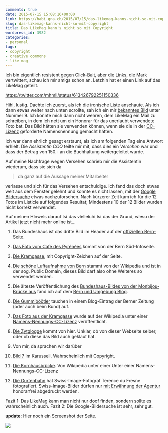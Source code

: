 ```yaml
---
comments: true
date: 2015-07-15 15:08:16+00:00
link: https://habi.gna.ch/2015/07/15/das-likemag-kanns-nicht-so-mit-copyright/
slug: das-likemag-kanns-nicht-so-mit-copyright
title: Das LikeMag kann's nicht so mit Copyright
wordpress_id: 3982
categories:
- personal
tags:
- copyright
- creative commons
- like mag
---
```


Ich bin eigentlich resistent gegen Click-Bait, aber die Links, die Mark vertwittert, schau ich mir amigs schon an. Letzhin hat er einen Link auf das LikeMag geteilt.

https://twitter.com/mhmli/status/613426792251150336

Hihi, lustig. Dachte ich zuerst, als ich die ironische Liste anschaute. Als ich dann etwas weiter nach unten scrollte, sah ich ein mir [bekanntes Bild](https://www.flickr.com/photos/habi/3704347231/) unter Nummer 9. Ich konnte mich dann nicht wehren, dem LikeMag ein Mail zu schreiben, in dem ich nett um ein Honorar für das unerlaubt verwendete Foto bat. Das Bild hätten sie verwenden können, wenn sie die in der [CC-Lizenz](https://creativecommons.org/licenses/by-nc/2.0/) geforderte Namensnennung gemacht hätten.

Ich war dann ehrlich gesagt erstaunt, als ich am folgenden Tag eine Antwort erhielt. Die _Assistentin COO_ teilte mir mit, dass dies ein _Versehen_ war und dass der Betrag von 150.- an die Buchhaltung weitergeleitet wurde.

Auf meine Nachfrage wegen Versehen schrieb mir die Assistentin wiederum, dass sie sich da



<blockquote>da ganz auf die Aussage meiner Mitarbeiter</blockquote>



verlasse und sich für das Versehen entschuldige. Ich fand das doch etwas weit aus dem Fenster gelehnt und konnte es nicht lassen, mit der [Google Bildersuche](http://images.google.com) etwas nachzuforschen. Nach kürzerer Zeit kam ich für die 12 Fotos im Listicle auf folgendes Resultat; Mindestens 10 der 12 Bilder wurden nicht korrekt verwendet.

Auf meinen Hinweis darauf ist das vielleicht ist das der Grund, wieso der Artikel jetzt nicht mehr online ist...




    
  1. Das Bundeshaus ist das dritte Bild im Header auf der [offiziellen Bern-Seite](http://www.bern.com/de/).

    
  2. [Das Foto vom Café des Pyrénées](http://www.bern-sued.ch/87301.html) kommt von der Bern Süd-Infoseite.

    
  3. [Die Kramgasse](http://www.fotocommunity.de/pc/pc/display/32080209), mit Copyright-Zeichen auf der Seite.

    
  4. [Die schöne Luftaufnahme von Bern](https://en.wikipedia.org/wiki/Bern#/media/File:Bern_luftaufnahme.png) stammt von der Wikipedia und ist in der sog. Public Domain, dieses Bild darf also ohne Weiteres so verwendet werden.

    
  5. Die älteste Veröffentlichung des [Bundeshaus-Bildes von der Monbijou-Brücke aus](https://bernundumgebung.wordpress.com/2011/08/22/aareschwumm-beim-marzili/) fand ich auf dem [Bern und Umgebung Blog](https://bernundumgebung.wordpress.com).

    
  6. [Die Gummiböötler](http://blog.bernerzeitung.ch/bzforum/index.php/55967/riesengrosses-merci-an-die-jungs-von-der-brucke/) tauchen in einem Blog-Eintrag der Berner Zeitung (oder auch beim Bund) auf.

    
  7. [Das Foto aus der Kramgasse](https://commons.wikimedia.org/wiki/Category:Kramgasse#/media/File:4572_-_Bern_-_Brunnen_und_Zytglogge_am_Kramgasse.JPG) wurde auf der Wikipedia unter einer [Namens-Nennungs-CC-Lizenz](https://creativecommons.org/licenses/by-sa/2.5/) veröffentlicht.

    
  8. [Die Zytglogge](http://www.globaltravelmate.com/europe/switzerland/bern) kommt von hier. Unklar, ob von dieser Webseite selber, oder ob diese das Bild auch geklaut hat.

    
  9. Von mir, da sprachen wir darüber

    
  10. [Bild 7](http://www.myswitzerland.com/en-ch/destination-bern.htm) im Karussell. Wahrscheinlich mit Copyright.

    
  11. [Die Kornhausbrücke](https://commons.wikimedia.org/wiki/File:Bern_-_Kornhausbrücke.jpg). Von Wikipedia unter einer Unter einer Namens-Nennungs-CC-Lizenz

    
  12. [Die Gurtenbahn](http://swissimages.dc2.orphea.com/en/asset/fullTextSearch/search/gurten/page/1) hat Swiss-Image-Fotograf Terence du Fresne fotografiert. Swiss-Image-Bilder dürfen nur [mit Erwähnung der Agentur](http://swiss-image.ch/index.php?id=3) honorarfrei abgedruckt werden.



Fazit 1: Das LikeMag kann man nicht nur doof finden, sondern sollte es wahrscheinlich auch.
Fazit 2: Die Google-Bildersuche ist sehr, sehr gut.

**update:** Hier noch ein Screenshot der Seite.

[![](https://habi.gna.ch/wp-content/uploads/2015/07/12-Gründe-warum-du-diesen-Sommer-auf-keinen-Fall-Bern-besuchen-solltest.-LikeMag-20150624-157x1024.jpg)](https://habi.gna.ch/wp-content/uploads/2015/07/12-Gründe-warum-du-diesen-Sommer-auf-keinen-Fall-Bern-besuchen-solltest.-LikeMag-20150624.jpg)
